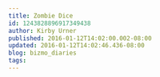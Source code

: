 ```yaml
---
title: Zombie Dice
id: 1243828896917349438
author: Kirby Urner
published: 2016-01-12T14:02:00.002-08:00
updated: 2016-01-12T14:02:46.436-08:00
blog: bizmo_diaries
tags: 
---
```


[](https://www.flickr.com/photos/kirbyurner/24234913522/in/dateposted-public/)

[](https://www.flickr.com/photos/kirbyurner/24234822752/in/dateposted-public/)

[](https://www.flickr.com/photos/kirbyurner/23970590999/in/dateposted-public/)
